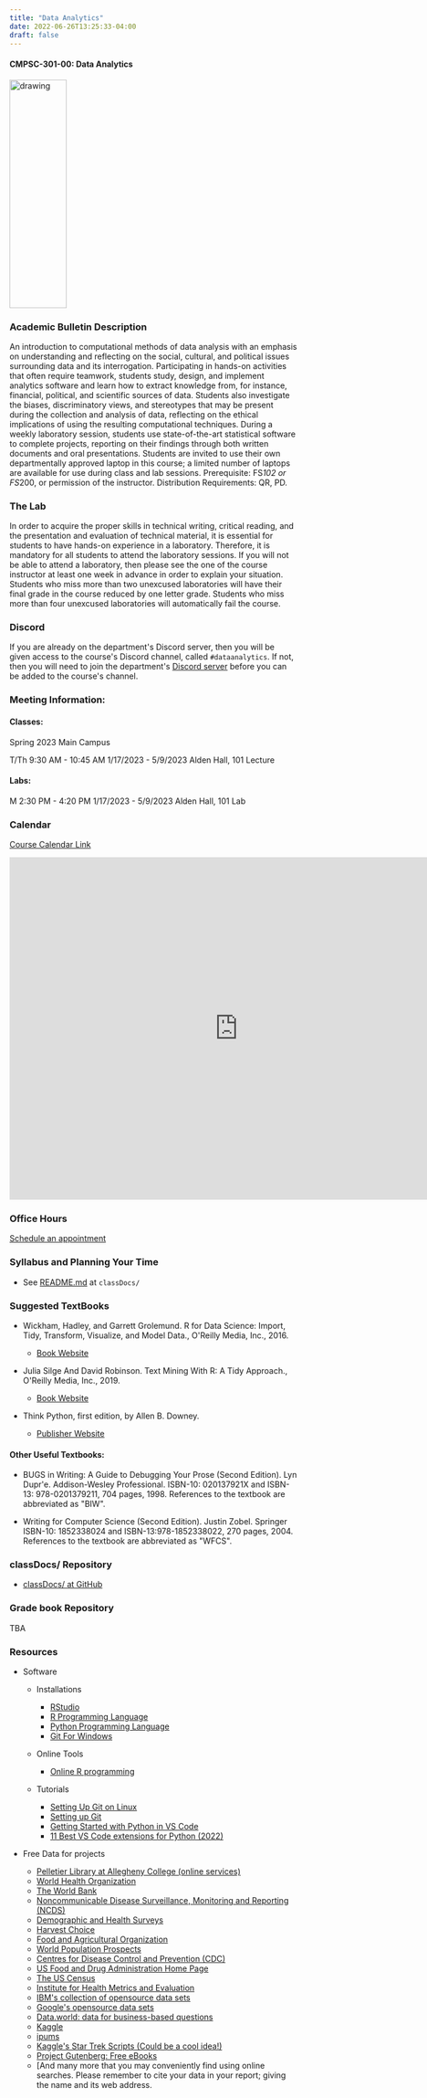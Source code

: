 ```yaml
---
title: "Data Analytics"
date: 2022-06-26T13:25:33-04:00
draft: false
---
```

#### CMPSC-301-00: Data Analytics

<img src="/images/dataanalytics/volcano.png" alt="drawing" width="100" height="400"/>


### Academic Bulletin Description

An introduction to computational methods of data analysis with an emphasis on understanding and reflecting on the social, cultural, and political issues surrounding data and its interrogation. Participating in hands-on activities that often require teamwork, students study, design, and implement analytics software and learn how to extract knowledge from, for instance, financial, political, and scientific sources of data. Students also investigate the biases, discriminatory views, and stereotypes that may be present during the collection and analysis of data, reflecting on the ethical implications of using the resulting computational techniques. During a weekly laboratory session, students use state-of-the-art statistical software to complete projects, reporting on their findings through both written documents and oral presentations. Students are invited to use their own departmentally approved laptop in this course; a limited number of laptops are available for use during class and lab sessions. Prerequisite: FS*102 or FS*200, or permission of the instructor. Distribution Requirements: QR, PD.

<!-- Former Description: An introduction to computational and analytical methods for finding patterns in large data sets. Using statistical procedures that they design and implement in programming environments, students extract knowledge from financial, political, scientific, and other data sources, exploring the issues of power and privilege that emerge from their discoveries. Students also learn to contrast their own perspectives with the ones identified by their analyses, reflecting on the ethical consequences of using the power that originates from computationally derived knowledge. During a weekly laboratory session students employ state-of-the-art statistical software to complete projects, reporting on their findings through both written documents and oral presentations. -->

### The Lab

In order to acquire the proper skills in technical writing, critical reading, and the presentation and evaluation of technical material, it is essential for students to have hands-on experience in a laboratory. Therefore, it is mandatory for all students to attend the laboratory sessions. If you will not be able to attend a laboratory, then please see the one of the course instructor at least one week in advance in order to explain your situation. Students who miss more than two unexcused laboratories will have their final grade in the course reduced by one letter grade. Students who miss more than four unexcused laboratories will automatically fail the course.

### Discord

If you are already on the department's Discord server, then you will be given access to the course's Discord channel, called `#dataanalytics`. If not, then you will need to join the department's [Discord server](tba) before you can be added to the course's channel.

### Meeting Information:

#### Classes:

Spring 2023
Main Campus

T/Th 9:30 AM - 10:45 AM
1/17/2023 - 5/9/2023
Alden Hall, 101 Lecture

#### Labs:

M 2:30 PM - 4:20 PM
1/17/2023 - 5/9/2023
Alden Hall, 101 Lab

### Calendar

[Course Calendar Link](https://calendar.google.com/calendar/u/0?cid=Y19hNTg4ZDZiYjQzZDUxYWNiMTJhZjhjMDZhOGVjMWQwOGQyZDQ4YmQ3NDNmNWQ5ZTE0YmFmNzMwYmM3ZDc3NGIzQGdyb3VwLmNhbGVuZGFyLmdvb2dsZS5jb20)

<iframe src="https://calendar.google.com/calendar/embed?src=c_a588d6bb43d51acb12af8c06a8ec1d08d2d48bd743f5d9e14baf730bc7d774b3%40group.calendar.google.com&ctz=America%2FNew_York" style="border: 0" width="800" height="600" frameborder="0" scrolling="no"></iframe>

### Office Hours

[Schedule an appointment](/contactandabout/)

### Syllabus and Planning Your Time

* See [README.md](https://github.com/CMPSC-301-Allegheny-College-Spring-2023/classDocs/blob/main/README.md) at `classDocs/`

### Suggested TextBooks

* Wickham, Hadley, and Garrett Grolemund. R for Data Science: Import, Tidy, Transform, Visualize, and Model Data., O'Reilly Media, Inc., 2016.

  + [Book Website](https://r4ds.had.co.nz/)

* Julia Silge And David Robinson. Text Mining With R: A Tidy Approach., O'Reilly Media, Inc., 2019.
  + [Book Website](https://www.tidytextmining.com/)

* Think Python, first edition, by Allen B. Downey.
  + [Publisher Website](https://greenteapress.com/wp/)

#### Other Useful Textbooks:

* BUGS in Writing: A Guide to Debugging Your Prose (Second Edition). Lyn Dupr\'e. Addison-Wesley Professional. ISBN-10: 020137921X and ISBN-13: 978-0201379211, 704 pages, 1998. References to the textbook are abbreviated as "BIW".

* Writing for Computer Science (Second Edition). Justin Zobel. Springer ISBN-10: 1852338024 and ISBN-13:978-1852338022, 270 pages, 2004. References to the textbook are abbreviated as "WFCS".

### classDocs/ Repository

* [classDocs/ at GitHub](https://github.com/CMPSC-301-Allegheny-College-Spring-2023/classDocs)

### Grade book Repository

TBA

### Resources

* Software 
  + Installations

    - [RStudio](https://posit.co/)
    - [R Programming Language](https://cran.rstudio.com/)
    - [Python Programming Language](https://www.python.org/downloads/)
    - [Git For Windows](https://gitforwindows.org/)
  + Online Tools

    - [Online R programming](https://www.jdoodle.com/execute-r-online/)

  + Tutorials

    - [Setting Up Git on Linux](https://www.digitalocean.com/community/tutorials/how-to-install-git-on-ubuntu-20-04)
    - [Setting up Git](https://swcarpentry.github.io/git-novice/02-setup/index.html)
    - [Getting Started with Python in VS Code](https://code.visualstudio.com/docs/python/python-tutorial)
    - [11 Best VS Code extensions for Python (2022)](https://towardsthecloud.com/best-vscode-extensions-python)
* Free Data for projects

  + [Pelletier Library at Allegheny College (online services)](https://allegheny.libguides.com/az.php)
  + [World Health Organization](http://www.who.int/)
  + [The World Bank](https://www.worldbank.org/)
  + [Noncommunicable Disease Surveillance, Monitoring and Reporting (NCDS)](https://www.who.int/ncds/surveillance/en/)
  + [Demographic and Health Surveys](https://dhsprogram.com/)
  + [Harvest Choice](https://harvestchoice.org/)
  + [Food and Agricultural Organization](http://www.fao.org/home/en/)
  + [World Population Prospects](https://population.un.org/wpp/)
  + [Centres for Disease Control and Prevention (CDC)](https://www.cdc.gov/)
  + [US Food and Drug Administration Home Page](https://www.fda.gov/)
  + [The US Census](https://www.census.gov)
  + [Institute for Health Metrics and Evaluation](www.healthdata.org/)
  + [IBM's collection of opensource data sets](https://developer.ibm.com/exchanges/data/)
  + [Google's opensource data sets](https://research.google/tools/datasets/)
  + [Data.world: data for business-based questions](https://data.world/)
  + [Kaggle](https://www.kaggle.com/)
  + [ipums](https://www.ipums.org/)
  + [Kaggle's Star Trek Scripts (Could be a cool idea!)](https://www.kaggle.com/gjbroughton/start-trek-scripts)
  + [Project Gutenberg: Free eBooks](https://www.gutenberg.org/)
  + [And many more that you may conveniently find using online searches. Please remember to cite your data in your report; giving the name and its web address.
